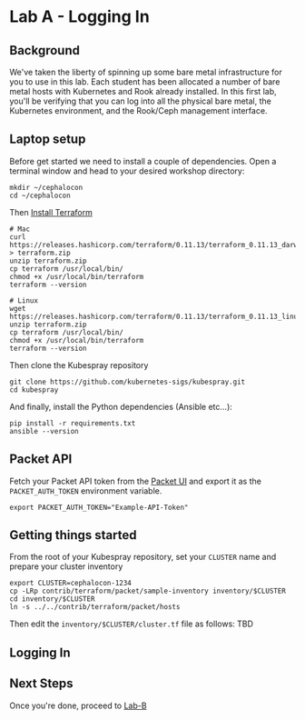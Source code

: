 # Lab A - Logging In

## Background

We've taken the liberty of spinning up some bare metal infrastructure for you to use in this lab.
Each student has been allocated a number of bare metal hosts with Kubernetes and Rook already installed.
In this first lab, you'll be verifying that you can log into all the physical bare metal, the
Kubernetes environment, and the Rook/Ceph management interface.

## Laptop setup
Before get started we need to install a couple of dependencies.
Open a terminal window and head to your desired workshop directory:
```
mkdir ~/cephalocon
cd ~/cephalocon
```

Then [Install Terraform](https://learn.hashicorp.com/terraform/getting-started/install.html)
```
# Mac
curl https://releases.hashicorp.com/terraform/0.11.13/terraform_0.11.13_darwin_amd64.zip > terraform.zip
unzip terraform.zip
cp terraform /usr/local/bin/
chmod +x /usr/local/bin/terraform
terraform --version

# Linux
wget https://releases.hashicorp.com/terraform/0.11.13/terraform_0.11.13_linux_amd64.zip
unzip terraform.zip
cp terraform /usr/local/bin/
chmod +x /usr/local/bin/terraform
terraform --version
```

Then clone the Kubespray repository
```
git clone https://github.com/kubernetes-sigs/kubespray.git
cd kubespray
```

And finally, install the Python dependencies (Ansible etc...):
```
pip install -r requirements.txt
ansible --version
```

## Packet API
Fetch your Packet API token from the [Packet UI](https://support.packet.com/kb/articles/api-integrations) and export it as the `PACKET_AUTH_TOKEN` environment variable.
```
export PACKET_AUTH_TOKEN="Example-API-Token"
```

## Getting things started
From the root of your Kubespray repository, set your `CLUSTER` name and prepare your cluster inventory
```
export CLUSTER=cephalocon-1234
cp -LRp contrib/terraform/packet/sample-inventory inventory/$CLUSTER
cd inventory/$CLUSTER
ln -s ../../contrib/terraform/packet/hosts
```

Then edit the `inventory/$CLUSTER/cluster.tf` file as follows:
TBD


## Logging In



## Next Steps

Once you're done, proceed to [Lab-B](Lab-B.md)
